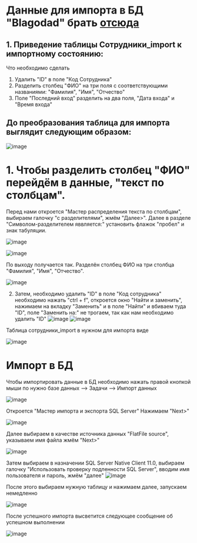 #  Данные для импорта в БД "Blagodad" брать [отсюда](https://github.com/Julia-Zhirnova/Demoekzamen/tree/main/7%20задание%202022/09_1.2-2022_10/Вариант%2010/горнолыжный%20курорт/Сессия%201)

## 1. Приведение таблицы Сотрудники_import к импортному состоянию:

Что необходимо сделать
1. Удалить "ID" в поле "Код Сотрудника"
2. Разделить столбец "ФИО" на три поля с соответствующими названиями: "Фамилия", "Имя", "Отчество"
3. Поле "Последний вход" разделить на два поля, "Дата входа" и "Время входа"

## До преобразования таблица для импорта выглядит следующим образом:

![image](https://user-images.githubusercontent.com/73188898/202105414-2450722a-ba7a-4d4d-ac24-a9461fb3ad45.png)

# 1. Чтобы разделить столбец "ФИО" перейдём в данные, "текст по столбцам".  
Перед нами откроется "Мастер распределения текста по столбцам", выбираем галочку "с разделителями", жмём "Далее>". Далее в разделе "Символом-разделителем яввляется:" установить флажок "пробел" и знак табуляции.

![image](https://user-images.githubusercontent.com/73188898/202110043-e916a24f-7a2a-4c0a-9b30-00f05c4435aa.png)


![image](https://user-images.githubusercontent.com/73188898/202110500-450869e8-19e4-4201-89a0-b7fe6e7394f3.png)

По выходу получается так. Разделён столбец ФИО на три столбца "Фамилия", "Имя", "Отчество". 

![image](https://user-images.githubusercontent.com/73188898/202111824-268bbe7d-442b-483f-a744-7d3f3e1d984b.png)



2. Затем, необходимо удалить "ID" в поле "Код сотрудника" необходимо нажать "ctrl + f", откроется окно "Найти и заменить", нажимаем на вкладку "Заменить" и в поле "Найти" и вбиваем туда "ID", поле "Заменить на:" не трогаем, так как нам необходимо удалить "ID" 
![image](https://user-images.githubusercontent.com/73188898/202136235-4f0a0f9e-8084-4d9e-b6f9-f6a9e78632e4.png)
![image](https://user-images.githubusercontent.com/73188898/202136316-ff9f59ac-c9c1-4aa2-a533-a2243229d49a.png)





Таблица сотрудники_import в нужном для импорта виде

![image](https://user-images.githubusercontent.com/73188898/202146195-c18c6fc6-9e84-445b-a897-a4cbe42add09.png)

# Импорт в БД
Чтобы импортировать данные в БД необходимо нажать правой кнопкой мыши по нужно базе данных --> Задачи --> Импорт данных 

![image](https://user-images.githubusercontent.com/73188898/202147452-fb017153-4ced-422f-b864-f416372a6218.png)

Откроется "Мастер импорта и экспорта SQL Server" Нажимаем "Next>"

![image](https://user-images.githubusercontent.com/73188898/202147773-632752ff-9b34-401f-8be5-d9bae3d8cdc0.png)

Далее выбираем в качестве источника данных "FlatFile source", указываем имя файла жмём "Next>"

![image](https://user-images.githubusercontent.com/73188898/202149050-4eac2221-3f1c-4928-a392-c70bdef27b36.png)

Затем выбираем в назначении SQL Server Native Client 11.0, выбираем галочку "Использовать проверку подленности SQL Server", вводим имя пользователя и пароль, жмём "далее"
![image](https://user-images.githubusercontent.com/73188898/202150815-e6004afa-992e-4791-963c-232e2492c46e.png)

После этого выбираем нужную таблицу и нажимаем далее, запускаем немедленно

![image](https://user-images.githubusercontent.com/73188898/202151023-e3612ecf-072c-44af-ac0b-8caa6ef6f3a0.png)

После успешного импорта высветится следующее сообщение об успешном выполнении

![image](https://user-images.githubusercontent.com/73188898/202151392-128833a8-176a-4b71-a49a-8420c316a4b8.png)
